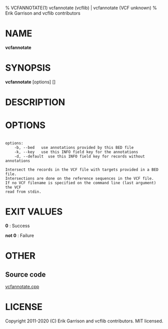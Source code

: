 % VCFANNOTATE(1) vcfannotate (vcflib) | vcfannotate (VCF unknown)
% Erik Garrison and vcflib contributors

# NAME

**vcfannotate**

# SYNOPSIS

**vcfannotate** [options] [<vcf file>]

# DESCRIPTION





# OPTIONS

```

options:
    -b, --bed   use annotations provided by this BED file
    -k, --key   use this INFO field key for the annotations
    -d, --default  use this INFO field key for records without annotations

Intersect the records in the VCF file with targets provided in a BED file.
Intersections are done on the reference sequences in the VCF file.
If no VCF filename is specified on the command line (last argument) the VCF
read from stdin.

```





# EXIT VALUES

**0**
: Success

**not 0**
: Failure

# OTHER

## Source code

[vcfannotate.cpp](https://github.com/vcflib/vcflib/blob/master/src/vcfannotate.cpp)

# LICENSE

Copyright 2011-2020 (C) Erik Garrison and vcflib contributors. MIT licensed.

<!--
  Created with ./scripts/bin2md.rb scripts/bin2md-template.erb
-->
